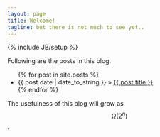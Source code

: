 ```yaml
---
layout: page
title: Welcome!
tagline: but there is not much to see yet..
---
```

{% include JB/setup %}


Following are the posts in this blog.

<ul class="posts">
  {% for post in site.posts %}
    <li><span>{{ post.date | date_to_string }}</span> &raquo; <a href="{{ BASE_PATH }}{{ post.url }}">{{ post.title }}</a></li>
  {% endfor %}
</ul>

The usefulness of this blog will grow as $$ \Omega(2^n) $$.
